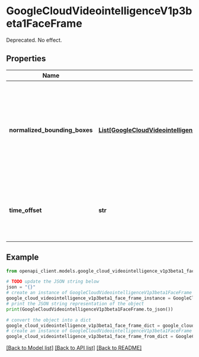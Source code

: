 # GoogleCloudVideointelligenceV1p3beta1FaceFrame

Deprecated. No effect.

## Properties

Name | Type | Description | Notes
------------ | ------------- | ------------- | -------------
**normalized_bounding_boxes** | [**List[GoogleCloudVideointelligenceV1p3beta1NormalizedBoundingBox]**](GoogleCloudVideointelligenceV1p3beta1NormalizedBoundingBox.md) | Normalized Bounding boxes in a frame. There can be more than one boxes if the same face is detected in multiple locations within the current frame. | [optional] 
**time_offset** | **str** | Time-offset, relative to the beginning of the video, corresponding to the video frame for this location. | [optional] 

## Example

```python
from openapi_client.models.google_cloud_videointelligence_v1p3beta1_face_frame import GoogleCloudVideointelligenceV1p3beta1FaceFrame

# TODO update the JSON string below
json = "{}"
# create an instance of GoogleCloudVideointelligenceV1p3beta1FaceFrame from a JSON string
google_cloud_videointelligence_v1p3beta1_face_frame_instance = GoogleCloudVideointelligenceV1p3beta1FaceFrame.from_json(json)
# print the JSON string representation of the object
print(GoogleCloudVideointelligenceV1p3beta1FaceFrame.to_json())

# convert the object into a dict
google_cloud_videointelligence_v1p3beta1_face_frame_dict = google_cloud_videointelligence_v1p3beta1_face_frame_instance.to_dict()
# create an instance of GoogleCloudVideointelligenceV1p3beta1FaceFrame from a dict
google_cloud_videointelligence_v1p3beta1_face_frame_from_dict = GoogleCloudVideointelligenceV1p3beta1FaceFrame.from_dict(google_cloud_videointelligence_v1p3beta1_face_frame_dict)
```
[[Back to Model list]](../README.md#documentation-for-models) [[Back to API list]](../README.md#documentation-for-api-endpoints) [[Back to README]](../README.md)


